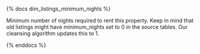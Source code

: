 {% docs dim_listings_minimum_nights %}

Minimum number of nights required to rent this property. Keep in mind that old listings might have minimum_nights set to 0 in the source tables. Our cleansing algorithm updates this to 1.

{% enddocs %}